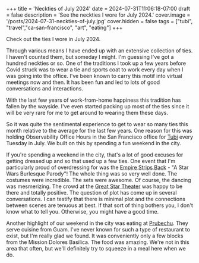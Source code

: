 +++
title = 'Neckties of July 2024'
date = 2024-07-31T11:06:18-07:00
draft = false
description = 'See the neckties I wore for July 2024.'
cover.image = '/posts/2024-07-31-neckties-of-july.jpg'
cover.hidden = false
tags = ["tubi", "travel","ca-san-francisco", "art", "eating"]
+++

Check out the ties I wore in July 2024.

Through various means I have ended up with an extensive collection of ties.
I haven't counted them, but someday I might.  I'm guessing I've got
a hundred neckties or so.
One of the traditions I took up a few years before Covid struck was to wear a
tie and sports coat to work every day when I was going into the office.  I've
been known to carry this motif into virtual meetings now and then.  It has
been fun and led to lots of good conversations and interactions.

With the last few years of work-from-home happiness this tradition has fallen
by the wayside.  I've even started packing up most of the ties since it will
be very rare for me to get around to wearing them these days.

So it was quite the sentimental experience to get to wear so many ties this
month relative to the average for the last few years.  One reason for this
was holding Observability Office Hours in the San Francisco office for
[Tubi](https://tubitv.com/)
every Tuesday in July.  We built on this by spending a fun weekend in the
city.

If you're spending a weekend in the city, that's a lot of good excuses for
getting dressed up and so that used up a few ties.  One event that I'm
particularly proud of overdressing for was the
[Empire Strips Back](https://theempirestripsback.com/) -
"A Star Wars Burlesque Parody"!  The whole thing was so very well done.
The costumes were incredible.  The sets were awesome.  Of course, the dancing
was mesmerizing.  The crowd at the
[Great Star Theater](https://www.greatstartheater.org/)
was happy to be there and totally positive.  The question of plot has come up
in several conversations.  I can testify that there is minimal plot and the
connections between scenes are tenuous at best.  If that sort of thing bothers
you, I don't know what to tell you.  Otherwise, you might have a good time.

Another highlight of our weekend in the city was eating at
[Prubechu](https://www.prubechu.com/).
They serve cuisine from Guam.  I've never known for such a type of
restaurant to exist, but I'm really glad we found.  It was conveniently
only a few blocks from the Mission Dolores Basilica.  The food was amazing.
We're not in this area that often, but we'll definitely try to squeeze in
a meal here when we do.
